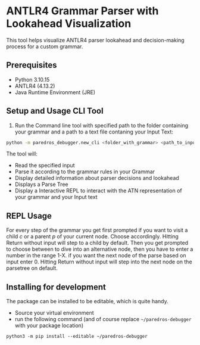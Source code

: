 # ANTLR4 Grammar Parser with Lookahead Visualization

This tool helps visualize ANTLR4 parser lookahead and decision-making process for a custom grammar.

## Prerequisites

- Python 3.10.15
- ANTLR4 (4.13.2)
- Java Runtime Environment (JRE)

## Setup and Usage CLI Tool

1. Run the Command line tool with specified path to the folder containing your grammar and a path to a text file contaning
   your Input Text:

```sh
python -m paredros_debugger.new_cli <folder_with_grammar> <path_to_input.txt>
```


The tool will:

- Read the specified input
- Parse it according to the grammar rules in your Grammar
- Display detailed information about parser decisions and lookahead
- Displays a Parse Tree
- Display a Interactive REPL to interact with the ATN representation of your grammar and your Input text
  
## REPL Usage
For every step of the grammar you get first prompted if you want to visit a child *c* or a parent *p* of your current node.
Choose accordingly. Hitting Return without input will step to a child by default.
Then you get prompted to choose between to dive into an alternative node, then you have to enter a number in the range 1-X.
if you want the next node of the parse based on input enter 0. Hitting Return without input will step into the next node on the parsetree on default.

## Installing for development
The package can be installed to be editable, which is quite handy.

+ Source your virtual environment
+ run the following command (and of course replace `~/paredros-debugger` with your package location)

```shell
python3 -m pip install --editable ~/paredros-debugger
```
